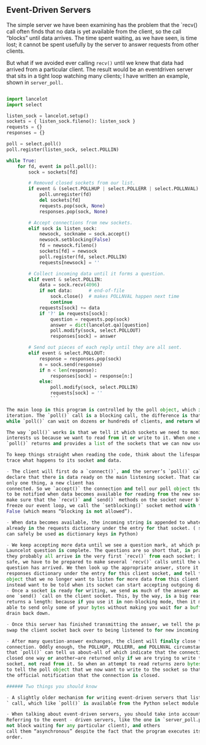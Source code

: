 ## Event-Driven Servers

The simple server we have been examining has the problem that the `recv() call often finds that no data
is yet available from the client, so the call “blocks” until data arrives. The time spent waiting, as we have
seen, is time lost; it cannot be spent usefully by the server to answer requests from other clients.

But what if we avoided ever calling `recv()` until we knew that data had arrived from a particular
client. The result would be an eventdriven
server that sits in a tight loop watching many clients; I have written an example, shown in
`server_poll.`
```python

import lancelot
import select

listen_sock = lancelot.setup()
sockets = { listen_sock.fileno(): listen_sock }
requests = {}
responses = {}

poll = select.poll()
poll.register(listen_sock, select.POLLIN)

while True:
    for fd, event in poll.poll():
        sock = sockets[fd]

        # Removed closed sockets from our list.
        if event & (select.POLLHUP | select.POLLERR | select.POLLNVAL):
            poll.unregister(fd)
            del sockets[fd]
            requests.pop(sock, None)
            responses.pop(sock, None)

        # Accept connections from new sockets.
        elif sock is listen_sock:
            newsock, sockname = sock.accept()
            newsock.setblocking(False)
            fd = newsock.fileno()
            sockets[fd] = newsock
            poll.register(fd, select.POLLIN)
            requests[newsock] = ''

        # Collect incoming data until it forms a question.
        elif event & select.POLLIN:
            data = sock.recv(4096)
            if not data:      # end-of-file
                sock.close()  # makes POLLNVAL happen next time
                continue
            requests[sock] += data
            if '?' in requests[sock]:
                question = requests.pop(sock)
                answer = dict(lancelot.qa)[question]
                poll.modify(sock, select.POLLOUT)
                responses[sock] = answer

        # Send out pieces of each reply until they are all sent.
        elif event & select.POLLOUT:
            response = responses.pop(sock)
            n = sock.send(response)
            if n < len(response):
                responses[sock] = response[n:]
            else:
                poll.modify(sock, select.POLLIN)
                requests[sock] = ''
                ```

The main loop in this program is controlled by the poll object, which is queried at the top of every
iteration. The `poll()` call is a blocking call, the difference is that recv() has to wait on one single client,
while `poll()` can wait on dozens or hundreds of clients, and return when any of them shows activity.

The way `poll()` works is that we tell it which sockets we need to monitor, and whether each socket
interests us because we want to read from it or write to it. When one or more of the sockets are ready,
`poll()` returns and provides a list of the sockets that we can now use.

To keep things straight when reading the code, think about the lifespan of one particular client and
trace what happens to its socket and data.

- The client will first do a `connect()`, and the server’s `poll()` call will return and
declare that there is data ready on the main listening socket. That can mean
only one thing, a new client has
connected. So we `accept()` the connection and tell our poll object that we want
to be notified when data becomes available for reading from the new socket. To
make sure that the `recv()` and `send()` methods on the socket never block and
freeze our event loop, we call the `setblocking()` socket method with the value
False (which means “blocking is not allowed”).

- When data becomes available, the incoming string is appended to whatever is
already in the requests dictionary under the entry for that socket. ( sockets
can safely be used as dictionary keys in Python)

- We keep accepting more data until we see a question mark, at which point the
Launcelot question is complete. The questions are so short that, in practice,
they probably all arrive in the very first `recv()` from each socket; but just to be
safe, we have to be prepared to make several `recv()` calls until the whole
question has arrived. We then look up the appropriate answer, store it in the
responses dictionary under the entry for this client socket, and tell the poll
object that we no longer want to listen for more data from this client but
instead want to be told when its socket can start accepting outgoing data.
- Once a socket is ready for writing, we send as much of the answer as will fit into
one `send() `call on the client socket. This, by the way, is a big reason `send()`
returns a length: because if you use it in non-blocking mode, then it might be
able to send only some of your bytes without making you wait for a buffer to
drain back down.

- Once this server has finished transmitting the answer, we tell the poll object to
swap the client socket back over to being listened to for new incoming data.

- After many question-answer exchanges, the client will finally close the
connection. Oddly enough, the POLLHUP, POLLERR, and POLLNVAL circumstances
that `poll()` can tell us about—all of which indicate that the connection has
closed one way or another—are returned only if we are trying to write to the
socket, not read from it. So when an attempt to read returns zero bytes, we have
to tell the poll object that we now want to write to the socket so that we receive
the official notification that the connection is closed.

###### Two things you should know

- A slightly older mechanism for writing event-driven servers that listen to sockets is to use the `select()
` call, which like `poll()` is available from the Python select module in the Standard Library. I recommend to use `poll() because it produces much cleaner code, but many people choose select() because it is supported on Windows.

- When talking about event-driven servers, you should take into account the following: **Event-Driven Servers are Blocking and Synchronous**.
Referring to the event - driven servers, like the one in `server_poll.py`, some people call them “non-blocking,” despite the fact that the `poll()` call blocks(they mean that it does
not block waiting for any particular client), and others
call them “asynchronous” despite the fact that the program executes its statements in their usual linear
order.
